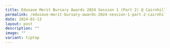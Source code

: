 ```yaml
---
title: Edusave Merit Bursary Awards 2024 Session 1 (Part 2) @ Cairnhill CC
permalink: /edusave-merit-bursary-awards-2024-session-1-part-2-cairnhill-cc/
date: 2024-01-13
layout: post
description: ""
image: ""
variant: tiptap
---
```

